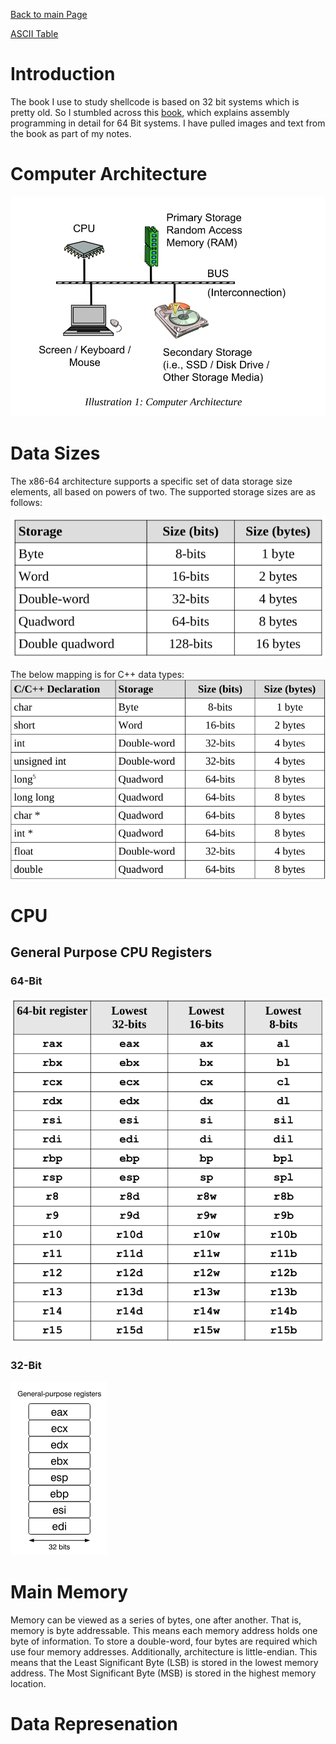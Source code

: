 [Back to main Page](../README.md)

[ASCII Table](http://www.asciitable.com/)

# Introduction
The book I use to study shellcode is based on 32 bit systems which is pretty old. So I stumbled across this [book](http://www.egr.unlv.edu/~ed/assembly64.pdf), which explains assembly programming in detail for 64 Bit systems. I have pulled images and text from the book as part of my notes.


# Computer Architecture
![Computer Architecure](../documentation/images/asm/computer-architecture.png "Computer Architecure")

# Data Sizes
The x86-64 architecture supports a specific set of data storage size elements, all based on powers of two. The supported storage sizes are as follows:  

![Computer Architecure](../documentation/images/asm/data-sizes-01.png "CPU Data Sizes")  

The below mapping is for C++ data types:  
![Computer Architecure](../documentation/images/asm/cpp-mapping.png "C++ Mapping")  

# CPU
## General Purpose CPU Registers
### 64-Bit
![Computer Architecure](../documentation/images/asm/64-bit-gprs.png "64-Bit General Purpose Registers") 
### 32-Bit
![Computer Architecure](../documentation/images/asm/32-bit-gprs.png "32-Bit General Purpose Registers") 

# Main Memory
Memory can be viewed as a series of bytes, one after another. That is, memory is byte
addressable. This means each memory address holds one byte of information. To store
a double-word, four bytes are required which use four memory addresses.
Additionally, architecture is little-endian. This means that the Least Significant Byte
(LSB) is stored in the lowest memory address. The Most Significant Byte (MSB) is
stored in the highest memory location.


# Data Represenation
